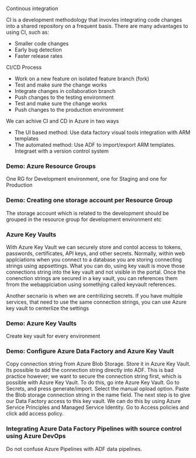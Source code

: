 <p> Continous integration </p>
<p> CI is a development methodology that invovles integrating code changes into a shared repository on a frequent basis. There are many advantages to using CI, such as:</p>
<ul>
  <li> Smaller code changes </li>
  <li> Early bug detection </li>
  <li> Faster release rates </li>
  </ul>
  
<p> CI/CD Process </p>
<ul> 
  <li> Work on a new feature on isolated feature branch (fork) </li>
  <li> Test and make sure the change works </li>
  <li> Integrate changes in collaboration branch </li>
    <li> Push changes to the testing environment </li>
    <li> Test and make sure the change works </li>
  <li> Push changes to the production environment </li>
  </ul>
  
  <p> We can achive CI and CD in Azure in two ways </p>
  <ul>
  <li> The UI based method: Use data factory visual tools integration with ARM templates </li>
  <li> The automated method: Use ADF to import/export ARM templates. Integraet with a version control system </li>
  </ul>
  
  <h3> Demo: Azure Resource Groups </h3>
  <p> One RG for Development environment, one for Staging and one for Production </pl>
  
  <h3> Demo: Creating one storage account per Resource Group </h3>
  <p> The storage account which is related to the development should be grouped in the resource group for development environment etc </p>
  
  <h3> Azure Key Vaults </h3>
  <p> With Azure Key Vault we can securely store and contol access to tokens, passwords, certificates, API keys, and other secrets. Normally, within web applciations when you connect to a database you are storing connecting strings using appsettings. What you can do, using key vault is move those connections string into the key vault and not visible in the portal. Once the conenction strings are secured in a key vault, you can references them frrom the webapplciation using somethjing called keyvault references.  </p> 
  
  <p> Another secnario is when we are centrilizing secrets. If you have multiple services, that need to use the same connection strings, you can use Azure key vault to centerlize the settings </p>
  
  <h3> Demo: Azure Key Vaults </h3>
  <p> Create key vault for every environment </p>
  
  <h3> Demo: Configure Azure Data Factory and Azure Key Vault</h3>
  <p> Copy connection string from Azure Blob Storage. Store it in Azure Key Vault. Its possible to add the connection string directly into ADF. This is bad practice however; we want to secure the connection string first, which is possible with Azure Key Vault. To do this, go inte Azure Key Vault. Go to Secrets, and press generate/import. Select the manual opload option. Paste the Blob storage connection string in the name field. The next step is to give our Data Factory access to this key vault. We can do this by using Azure Service Principles and Managed Service Identity. Go to Access policies and click add access policy.</p>
  
  <h3> Integrating Azure Data Factory Pipelines with source control using Azure DevOps </h3>
  <p> Do not confuse Azure Pipelines with ADF data pipelines. </p>

